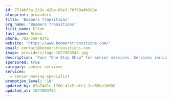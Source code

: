 ```yaml
---
id: 7534bf3a-2c9c-42ba-89e3-76f98a4b988e
blueprint: providers
title: 'Boomers Transitions'
org_name: 'Boomers Transitions'
first_name: Elton
last_name: Brown
phone: 702-550-9345
website: 'https://www.boomerstransitions.com/'
email: contact@boomerstransitions.com
image: providers/logo-1677803543.jpg
description: 'Your "One Stop Shop" for senior services. Services include: Downsizing, Packing & Unpacking, De-cluttering, Trash Removal, Donation Haul-offs, Home set ups and all moving services. We specialize in senior moving making your move seamless with a smile.'
sponsored: true
category: senior-services
services:
  - senior-moving-specialist
promotion_level: '10'
updated_by: 87a74d1c-1760-42c5-afc1-1cc59be16098
updated_at: 1677803763
---
```

